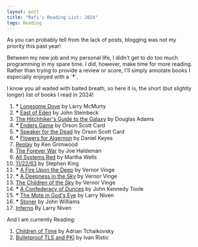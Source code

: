 ```yaml
---
layout: post
title: "Rafi's Reading List: 2024"
tags: Reading
---
```


As you can probably tell from the lack of posts, blogging was not my priority this past year!

Between my new job and my personal life, I didn't get to do too much programming in my spare time. I did, however, make time for more reading. Rather than trying to provide a review or score, I'll simply annotate books I especially enjoyed with a \`__*__\`.

I know you all waited with baited breath, so here it is, the short (but slightly longer) list of books I read in 2024!

1. __*__ [Lonesome Dove](https://www.goodreads.com/book/show/256008.Lonesome_Dove) by Larry McMurty
1. __*__ [East of Eden](https://www.goodreads.com/book/show/4406.East_of_Eden) by John Steinbeck
1. [The Hitchhiker's Guide to the Galaxy](https://www.goodreads.com/book/show/11.The_Hitchhiker_s_Guide_to_the_Galaxy) by Douglas Adams
1. __*__ [Enders Game](https://www.goodreads.com/book/show/375802.Ender_s_Game) by Orson Scott Card
1. __*__ [Speaker for the Dead](https://www.goodreads.com/book/show/7967.Speaker_for_the_Dead) by Orson Scott Card
1. __*__ [Flowers for Algernon](https://www.goodreads.com/book/show/18373.Flowers_for_Algernon) by Daniel Keyes
1. [Replay](https://www.goodreads.com/book/show/341735.Replay) by Ken Grimwood
1. [The Forever War](https://www.goodreads.com/book/show/21611.The_Forever_War) by Joe Haldeman
1. [All Systems Red](https://www.goodreads.com/book/show/32758901-all-systems-red) by Martha Wells
1. [11/22/63](https://www.goodreads.com/book/show/10644930-11-22-63) by Stephen King
1. __*__ [A Fire Upon the Deep](https://www.goodreads.com/book/show/77711.A_Fire_Upon_the_Deep) by Vernor Vinge
1. __*__ [A Deepness in the Sky](https://www.goodreads.com/book/show/226004.A_Deepness_in_the_Sky) by Vernor Vinge
1. [The Children of the Sky](https://www.goodreads.com/book/show/10170545-the-children-of-the-sky) by Vernor Vinge
1. __*__ [A Confederacy of Dunces](https://www.goodreads.com/book/show/310612.A_Confederacy_of_Dunces) by John Kennedy Toole
1. __*__ [The Mote in God's Eye](https://www.goodreads.com/book/show/100365.The_Mote_in_God_s_Eye) by Larry Niven
1. __*__ [Stoner](https://www.goodreads.com/book/show/166997.Stoner) by John Williams
1. [Inferno](https://www.goodreads.com/book/show/100369.Inferno) By Larry Niven 
 

And I am currently Reading:
1. [Children of Time](https://www.goodreads.com/book/show/25499718-children-of-time) by Adrian Tchaikovsky
1. [Bulletproof TLS and PKI](https://www.goodreads.com/book/show/60176264-bulletproof-tls-and-pki-second-edition) by Ivan Ristic
